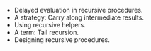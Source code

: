 * Delayed evaluation in recursive procedures.
* A strategy: Carry along intermediate results.
* Using recursive helpers.
* A term: Tail recursion.
* Designing recursive procedures.
